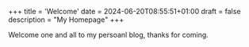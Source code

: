 +++
title = 'Welcome'
date = 2024-06-20T08:55:51+01:00
draft = false
description = "My Homepage"
+++

Welcome one and all to my persoanl blog, thanks for coming.
